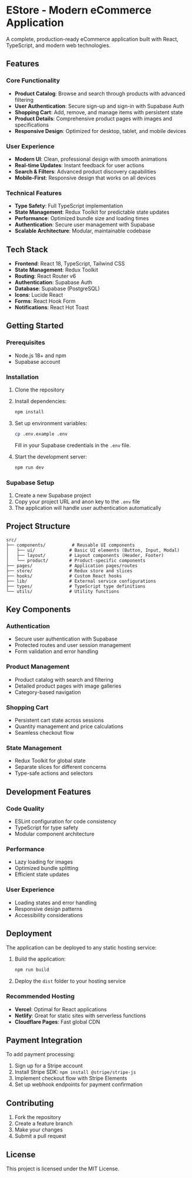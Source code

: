 # EStore - Modern eCommerce Application

A complete, production-ready eCommerce application built with React, TypeScript, and modern web technologies.

## Features

### Core Functionality
- **Product Catalog**: Browse and search through products with advanced filtering
- **User Authentication**: Secure sign-up and sign-in with Supabase Auth
- **Shopping Cart**: Add, remove, and manage items with persistent state
- **Product Details**: Comprehensive product pages with images and specifications
- **Responsive Design**: Optimized for desktop, tablet, and mobile devices

### User Experience
- **Modern UI**: Clean, professional design with smooth animations
- **Real-time Updates**: Instant feedback for user actions
- **Search & Filters**: Advanced product discovery capabilities
- **Mobile-First**: Responsive design that works on all devices

### Technical Features
- **Type Safety**: Full TypeScript implementation
- **State Management**: Redux Toolkit for predictable state updates
- **Performance**: Optimized bundle size and loading times
- **Authentication**: Secure user management with Supabase
- **Scalable Architecture**: Modular, maintainable codebase

## Tech Stack

- **Frontend**: React 18, TypeScript, Tailwind CSS
- **State Management**: Redux Toolkit
- **Routing**: React Router v6
- **Authentication**: Supabase Auth
- **Database**: Supabase (PostgreSQL)
- **Icons**: Lucide React
- **Forms**: React Hook Form
- **Notifications**: React Hot Toast

## Getting Started

### Prerequisites
- Node.js 18+ and npm
- Supabase account

### Installation

1. Clone the repository
2. Install dependencies:
   ```bash
   npm install
   ```

3. Set up environment variables:
   ```bash
   cp .env.example .env
   ```
   Fill in your Supabase credentials in the `.env` file.

4. Start the development server:
   ```bash
   npm run dev
   ```

### Supabase Setup

1. Create a new Supabase project
2. Copy your project URL and anon key to the `.env` file
3. The application will handle user authentication automatically

## Project Structure

```
src/
├── components/          # Reusable UI components
│   ├── ui/             # Basic UI elements (Button, Input, Modal)
│   ├── layout/         # Layout components (Header, Footer)
│   └── product/        # Product-specific components
├── pages/              # Application pages/routes
├── store/              # Redux store and slices
├── hooks/              # Custom React hooks
├── lib/                # External service configurations
├── types/              # TypeScript type definitions
└── utils/              # Utility functions
```

## Key Components

### Authentication
- Secure user authentication with Supabase
- Protected routes and user session management
- Form validation and error handling

### Product Management
- Product catalog with search and filtering
- Detailed product pages with image galleries
- Category-based navigation

### Shopping Cart
- Persistent cart state across sessions
- Quantity management and price calculations
- Seamless checkout flow

### State Management
- Redux Toolkit for global state
- Separate slices for different concerns
- Type-safe actions and selectors

## Development Features

### Code Quality
- ESLint configuration for code consistency
- TypeScript for type safety
- Modular component architecture

### Performance
- Lazy loading for images
- Optimized bundle splitting
- Efficient state updates

### User Experience
- Loading states and error handling
- Responsive design patterns
- Accessibility considerations

## Deployment

The application can be deployed to any static hosting service:

1. Build the application:
   ```bash
   npm run build
   ```

2. Deploy the `dist` folder to your hosting service

### Recommended Hosting
- **Vercel**: Optimal for React applications
- **Netlify**: Great for static sites with serverless functions
- **Cloudflare Pages**: Fast global CDN

## Payment Integration

To add payment processing:

1. Sign up for a Stripe account
2. Install Stripe SDK: `npm install @stripe/stripe-js`
3. Implement checkout flow with Stripe Elements
4. Set up webhook endpoints for payment confirmation

## Contributing

1. Fork the repository
2. Create a feature branch
3. Make your changes
4. Submit a pull request

## License

This project is licensed under the MIT License.